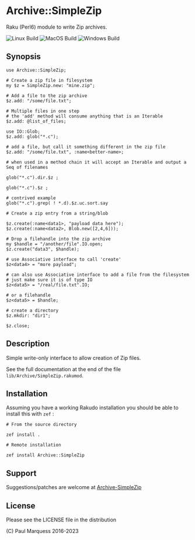 # Archive::SimpleZip

Raku (Perl6) module to write Zip archives.

![Linux Build](https://github.com/github/pmqs/Archive-SimpleZip/workflows/linux.yml/badge.svg)
![MacOS Build](https://github.com/github/pmqs/Archive-SimpleZip/workflows/macos.yml/badge.svg)
![Windows Build](https://github.com/github/pmqs/Archive-SimpleZip/workflows/windows.yml/badge.svg)

## Synopsis


```
use Archive::SimpleZip;

# Create a zip file in filesystem
my $z = SimpleZip.new: "mine.zip";

# Add a file to the zip archive
$z.add: "/some/file.txt";

# Multiple files in one step
# the 'add' method will consume anything that is an Iterable
$z.add: @list_of_files;

use IO::Glob;
$z.add: glob("*.c");

# add a file, but call it something different in the zip file
$z.add: "/some/file.txt", :name<better-name>;

# when used in a method chain it will accept an Iterable and output a Seq of filenames

glob("*.c").dir.$z ;

glob("*.c").$z ;

# contrived example
glob("*.c").grep( ! *.d).$z.uc.sort.say

# Create a zip entry from a string/blob

$z.create(:name<data1>, "payload data here");
$z.create(:name<data2>, Blob.new([2,4,6]));

# Drop a filehandle into the zip archive
my $handle = "/another/file".IO.open;
$z.create("data3", $handle);

# use Associative interface to call 'create'
$z<data4> = "more payload";

# can also use Associative interface to add a file from the filesystem
# just make sure it is of type IO
$z<data5> = "/real/file.txt".IO;

# or a filehandle
$z<data5> = $handle;

# create a directory
$z.mkdir: "dir1";

$z.close;
```


## Description

Simple write-only interface to allow creation of Zip files.

See the full documentation at the end of the file `lib/Archive/SimpleZip.rakumod`.

## Installation

Assuming you have a working Rakudo installation you should be able to install this with `zef` :

```
# From the source directory

zef install .

# Remote installation

zef install Archive::SimpleZip
```
## Support

Suggestions/patches are welcome at [Archive-SimpleZip](https://github.com/pmqs/Archive-SimpleZip)

## License

Please see the LICENSE file in the distribution

(C) Paul Marquess 2016-2023
